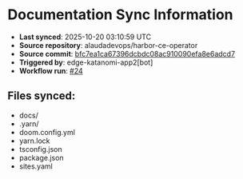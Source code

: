 # Documentation Sync Information

- **Last synced**: 2025-10-20 03:10:59 UTC
- **Source repository**: alaudadevops/harbor-ce-operator
- **Source commit**: [bfc7ea1ca67396dcbdc08ac910090efa8e6adcd7](https://github.com/alaudadevops/harbor-ce-operator/commit/bfc7ea1ca67396dcbdc08ac910090efa8e6adcd7)
- **Triggered by**: edge-katanomi-app2[bot]
- **Workflow run**: [#24](https://github.com/alaudadevops/harbor-ce-operator/actions/runs/18640888983)

## Files synced:
- docs/
- .yarn/
- doom.config.yml
- yarn.lock
- tsconfig.json
- package.json
- sites.yaml

